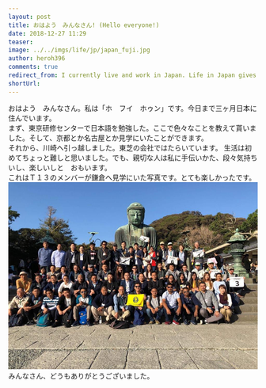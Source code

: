 ```yaml
---
layout: post
title: おはよう　みんなさん! (Hello everyone!)
date: 2018-12-27 11:29
teaser:
image: ../../imgs/life/jp/japan_fuji.jpg
author: heroh396
comments: true
redirect_from: I currently live and work in Japan. Life in Japan gives me a lot of interesting feelings.
shortUrl: 
---
```

おはよう　みんなさん。私は「ホ　フイ　ホゥン」です。今日まで三ヶ月日本に住んでいます。  
まず、東京研修センターで日本語を勉強した。ここで色々なことを教えて貰いました。そして、京都とか名古屋とか見学にいたことができます。  
それから、川崎へ引っ越しました。東芝の会社ではたらいています。
生活は初めてちょっと難しと思いました。でも、親切な人は私に手伝いかた、段々気持ちいし、楽しいしと　おもいます。  
これはＴ１３のメンバーが鎌倉へ見学にいた写真です。とても楽しかったです。  
![Tamakura_T13_AOTS_img](/imgs/life/jp/aots_member.jpg)  
みんなさん、どうもありがとうございました。